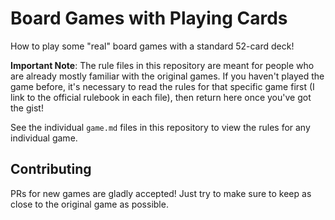 # Board Games with Playing Cards

How to play some "real" board games with a standard 52-card deck!

**Important Note**: The rule files in this repository are meant for people who are already mostly familiar with the original games. If you haven't played the game before, it's necessary to read the rules for that specific game first (I link to the official rulebook in each file), then return here once you've got the gist!

See the individual `game.md` files in this repository to view the rules for any individual game.

## Contributing

PRs for new games are gladly accepted! Just try to make sure to keep as close to the original game as possible.
